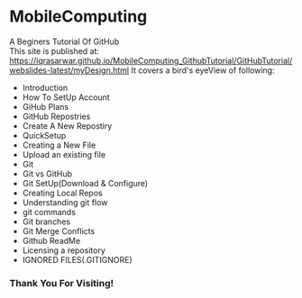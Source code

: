 # MobileComputing
A Beginers Tutorial Of GitHub <br />
This site is published at: https://iqrasarwar.github.io/MobileComputing_GithubTutorial/GitHubTutorial/webslides-latest/myDesign.html
It covers a bird's eyeView of following:
- Introduction
- How To SetUp Account
- GiHub Plans
- GitHub Repostries
-    Create A New Repostiry
-    QuickSetup
-    Creating a New File
-    Upload an existing file
-    Git
-    Git vs GitHub
-    Git SetUp(Download & Configure)
-    Creating Local Repos
-    Understanding git flow
-    git commands
-    Git branches
-    Git Merge Conflicts
-    Github ReadMe
-    Licensing a repository
-    IGNORED FILES(.GITIGNORE)
### Thank You For Visiting!
